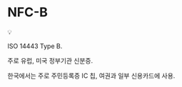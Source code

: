 # NFC-B

<aside>
💡

ISO 14443 Type B.

주로 유럽, 미국 정부기관 신분증.

한국에서는 주로 주민등록증 IC 칩, 여권과 일부 신용카드에 사용.

</aside>